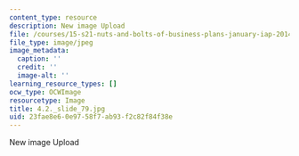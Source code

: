 ```yaml
---
content_type: resource
description: New image Upload
file: /courses/15-s21-nuts-and-bolts-of-business-plans-january-iap-2014/23fae8e60e9758f7ab93f2c82f84f38e_4.2._slide_79.jpg
file_type: image/jpeg
image_metadata:
  caption: ''
  credit: ''
  image-alt: ''
learning_resource_types: []
ocw_type: OCWImage
resourcetype: Image
title: 4.2._slide_79.jpg
uid: 23fae8e6-0e97-58f7-ab93-f2c82f84f38e
---
```

New image Upload
